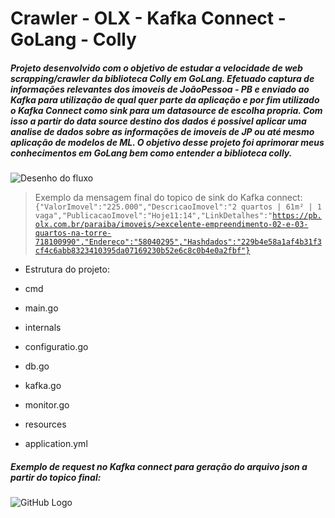 # Crawler - OLX - Kafka Connect - GoLang - Colly

##### Projeto desenvolvido com o objetivo de estudar a velocidade de web scrapping/crawler da biblioteca Colly em GoLang. Efetuado captura de informações relevantes dos imoveis de JoãoPessoa - PB e enviado ao Kafka para utilização de qual quer parte da aplicação e por fim utilizado o Kafka Connect como sink para um datasource de escolha propria. Com isso a partir do data source destino dos dados é possivel aplicar uma analise de dados sobre as informações de imoveis de JP ou até mesmo aplicação de modelos de ML. O objetivo desse projeto foi aprimorar meus conhecimentos em GoLang bem como entender a biblioteca colly.

![Desenho do fluxo](https://i.ibb.co/4FksF3K/desenho.jpg)

> Exemplo da mensagem final do topico de sink do Kafka connect:
<code> {"ValorImovel":"225.000","DescricaoImovel":"2 quartos | 61m² | 1 vaga","PublicacaoImovel":"Hoje11:14","LinkDetalhes":"https://pb.olx.com.br/paraiba/imoveis/>excelente-empreendimento-02-e-03-quartos-na-torre-718100990","Endereco":"58040295","Hashdados":"229b4e58a1af4b31f3cf4c6abb8323410395da07169230b52e6c8c0b4e0a2fbf"} </code>


- Estrutura do projeto: 
- cmd 
- main.go 

- internals
- configuratio.go
- db.go      
- kafka.go
- monitor.go

- resources
- application.yml

##### Exemplo de request no Kafka connect para geração do arquivo json a partir do topico final:
![GitHub Logo](https://i.ibb.co/H7s8LJm/postman.png)